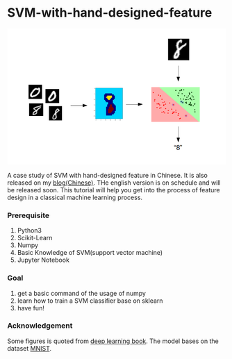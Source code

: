 # SVM-with-hand-designed-feature
![introduction](https://github.com/liubai01/SVM-with-hand-designed-feature/blob/master/img/f1.bmp)

A case study of SVM with hand-designed feature in Chinese. It is also released on my [blog(Chinese)](https://blog.csdn.net/liubai01/article/details/82119462). THe english version is on schedule and will be released soon. This tutorial will help you get into the process of feature design in a classical machine learning process.

### Prerequisite

1. Python3
2. Scikit-Learn
3. Numpy
4. Basic Knowledge of SVM(support vector machine)
5. Jupyter Notebook

### Goal

1. get a basic command of the usage of numpy
2. learn how to train a SVM classifier base on sklearn
3. have fun!

### Acknowledgement

Some figures is quoted from [deep learning book](http://www.deeplearningbook.org/). The model bases on the dataset [MNIST](http://yann.lecun.com/exdb/mnist/).